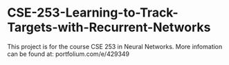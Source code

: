 # CSE-253-Learning-to-Track-Targets-with-Recurrent-Networks
This project is for the course CSE 253 in Neural Networks. More infomation can be found at: portfolium.com/e/429349
